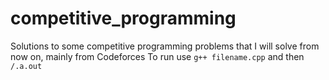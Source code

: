 # competitive_programming
Solutions to some competitive programming problems that I will solve from now on, mainly from Codeforces
To run use `g++ filename.cpp` and then `/.a.out`
